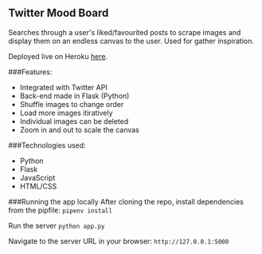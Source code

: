 ## Twitter Mood Board

Searches through a user's liked/favourited posts to scrape images and display them on an endless canvas to the user. Used for gather inspiration.

Deployed live on Heroku [here](https://twitter-board-flaslam.herokuapp.com/).

###Features:

- Integrated with Twitter API
- Back-end made in Flask (Python)
- Shuffle images to change order
- Load more images itiratively
- Individual images can be deleted
- Zoom in and out to scale the canvas

###Technologies used:

- Python
- Flask
- JavaScript
- HTML/CSS

###Running the app locally
After cloning the repo, install dependencies from the pipfile:
`pipenv install`

Run the server
`python app.py`

Navigate to the server URL in your browser:
`http://127.0.0.1:5000`
